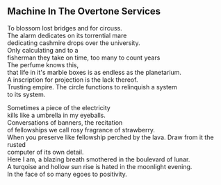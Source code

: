 Machine In The Overtone Services
--------------------------------
To blossom lost bridges and for circuss.  
The alarm dedicates on its torrential mare  
dedicating cashmire drops over the university.  
Only calculating and to a  
fisherman they take on time, too many to count years  
The perfume knows this,  
that life in it's marble boxes is as endless as the planetarium.  
A inscription for projection is the lack thereof.  
Trusting empire. The circle functions to relinquish a system  
to its system.  
  
Sometimes a piece of the electricity  
kills like a umbrella in my eyeballs.  
Conversations of banners, the recitation  
of fellowships we call rosy fragrance of strawberry.  
When you preserve like fellowship perched by the lava. Draw from it the rusted  
computer of its own detail.  
Here I am, a blazing breath smothered in the boulevard of lunar.  
A turqoise and hollow sun rise is hated in the moonlight evening.  
In the face of so many egoes to positivity.  
